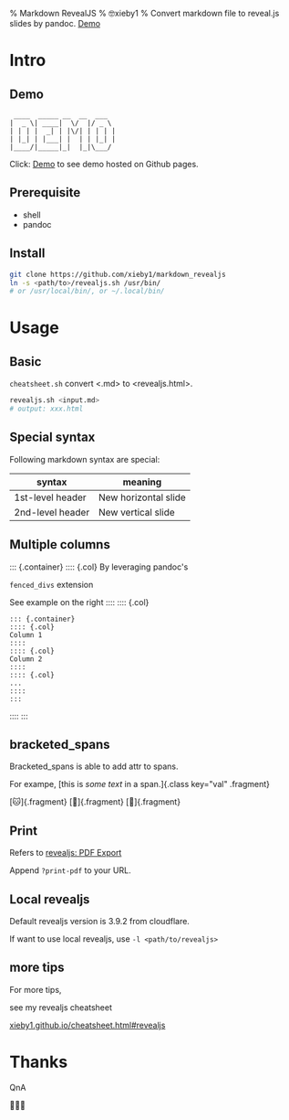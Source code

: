 % Markdown RevealJS
% 🤓xieby1
% Convert markdown file to reveal.js slides by pandoc. [Demo](https://xieby1.github.io/markdown_revealjs/README.html)

# Intro

## Demo

```
 ____  _____ __  __  ___
|  _ \| ____|  \/  |/ _ \
| | | |  _| | |\/| | | | |
| |_| | |___| |  | | |_| |
|____/|_____|_|  |_|\___/
```

Click: [Demo](https://xieby1.github.io/markdown_revealjs/README.html) to see demo hosted on Github pages.

## Prerequisite

* shell<img src="https://www.emojiall.com/img/platform/wechat/wx035.png" style="height: 1em;" />
* pandoc

## Install

```bash
git clone https://github.com/xieby1/markdown_revealjs
ln -s <path/to>/revealjs.sh /usr/bin/
# or /usr/local/bin/, or ~/.local/bin/
```

# Usage

## Basic

`cheatsheet.sh` convert <.md> to <revealjs.html>.

```bash
revealjs.sh <input.md>
# output: xxx.html
```

## Special syntax

Following markdown syntax are special:

| syntax           | meaning              |
| ---------------- | -------------------- |
| 1st-level header | New horizontal slide |
| 2nd-level header | New vertical slide   |

## Multiple columns

::: {.container}
:::: {.col}
By leveraging pandoc's

`fenced_divs` extension

See example on the right
::::
:::: {.col}
```
::: {.container}
:::: {.col}
Column 1
::::
:::: {.col}
Column 2
::::
:::: {.col}
...
::::
:::
```
::::
:::

## bracketed_spans

Bracketed_spans is able to add attr to spans.

For exampe, [this is *some text* in a span.]{.class key="val" .fragment}

[🐱]{.fragment}
[🐶]{.fragment}
[🐹]{.fragment}

## Print

Refers to [revealjs: PDF Export](https://revealjs.com/pdf-export/)

Append `?print-pdf` to your URL.

## Local revealjs

Default revealjs version is 3.9.2 from cloudflare.

If want to use local revealjs, use `-l <path/to/revealjs>`

## more tips

For more tips,

see my revealjs cheatsheet

[xieby1.github.io/cheatsheet.html#revealjs](https://xieby1.github.io/cheatsheet.html#revealjs)

# Thanks

QnA

🙋🙋🙋
